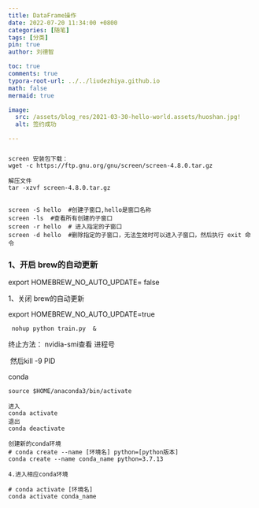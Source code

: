 ```yaml
---
title: DataFrame操作
date: 2022-07-20 11:34:00 +0800
categories: [随笔]
tags: [分类]
pin: true
author: 刘德智

toc: true
comments: true
typora-root-url: ../../liudezhiya.github.io
math: false
mermaid: true

image:
  src: /assets/blog_res/2021-03-30-hello-world.assets/huoshan.jpg!
  alt: 签约成功

---
```


###  

```
screen 安装包下载：
wget -c https://ftp.gnu.org/gnu/screen/screen-4.8.0.tar.gz

解压文件
tar -xzvf screen-4.8.0.tar.gz 


```



```
screen -S hello  #创建子窗口,hello是窗口名称
screen -ls  #查看所有创建的子窗口
screen -r hello  # 进入指定的子窗口
screen -d hello  #删除指定的子窗口，无法生效时可以进入子窗口，然后执行 exit 命令
```



### 1、开启 brew的自动更新

export HOMEBREW_NO_AUTO_UPDATE= false

1、关闭 brew的自动更新

export HOMEBREW_NO_AUTO_UPDATE=true





```
 nohup python train.py  & 
```

终止方法： nvidia-smi查看 进程号

​         然后kill -9 PID



conda

```
source $HOME/anaconda3/bin/activate

进入
conda activate
退出
conda deactivate

创建新的conda环境
# conda create --name [环境名] python=[python版本]
conda create --name conda_name python=3.7.13

4.进入相应conda环境

# conda activate [环境名]
conda activate conda_name
```

